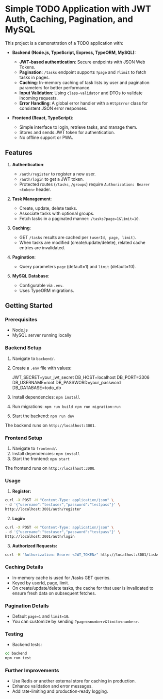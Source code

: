 # Simple TODO Application with JWT Auth, Caching, Pagination, and MySQL

This project is a demonstration of a TODO application with:

- **Backend (Node.js, TypeScript, Express, TypeORM, MySQL):**
  - **JWT-based authentication**: Secure endpoints with JSON Web Tokens.
  - **Pagination**: `/tasks` endpoint supports `?page` and `?limit` to fetch tasks in pages.
  - **Caching**: In-memory caching of task lists by user and pagination parameters for better performance.
  - **Input Validation**: Using `class-validator` and DTOs to validate incoming requests.
  - **Error Handling**: A global error handler with a `HttpError` class for consistent JSON error responses.

- **Frontend (React, TypeScript)**:
  - Simple interface to login, retrieve tasks, and manage them.
  - Stores and sends JWT token for authentication.
  - No offline support or PWA.

## Features

1. **Authentication**:
   - `/auth/register` to register a new user.
   - `/auth/login` to get a JWT token.
   - Protected routes (`/tasks`, `/groups`) require `Authorization: Bearer <token>` header.

2. **Task Management**:
   - Create, update, delete tasks.
   - Associate tasks with optional groups.
   - Fetch tasks in a paginated manner: `/tasks?page=1&limit=10`.

3. **Caching**:
   - GET `/tasks` results are cached per `(userId, page, limit)`.
   - When tasks are modified (create/update/delete), related cache entries are invalidated.

4. **Pagination**:
   - Query parameters `page` (default=1) and `limit` (default=10).

5. **MySQL Database**:
   - Configurable via `.env`.
   - Uses TypeORM migrations.

## Getting Started

### Prerequisites
- Node.js
- MySQL server running locally

### Backend Setup
1. Navigate to `backend/`.
2. Create a `.env` file with values:

    JWT_SECRET=your_jwt_secret DB_HOST=localhost DB_PORT=3306 DB_USERNAME=root DB_PASSWORD=your_password DB_DATABASE=todo_db

3. Install dependencies: `npm install`
4. Run migrations: `npm run build npm run migration:run`
5. Start the backend: `npm run dev`

The backend runs on `http://localhost:3001`.

### Frontend Setup

1. Navigate to `frontend/`.
2. Install dependencies: `npm install`
3. Start the frontend: `npm start`

The frontend runs on `http://localhost:3000`.

### Usage

1. **Register:**

```bash
curl -X POST -H "Content-Type: application/json" \
- d '{"username":"testuser","password":"testpass"}' \
http://localhost:3001/auth/register
```

2. **Login:**

```bash
curl -X POST -H "Content-Type: application/json" \
- d '{"username":"testuser","password":"testpass"}' \
http://localhost:3001/auth/login
```

3. **Authorized Requests:**

```bash
curl -H "Authorization: Bearer <JWT_TOKEN>" http://localhost:3001/tasks
```

### Caching Details

- In-memory cache is used for /tasks GET queries.
- Keyed by userId, page, limit.
- On create/update/delete tasks, the cache for that user is invalidated to ensure fresh data on subsequent fetches.

###  Pagination Details

- Default `page=1` and `limit=10`.
- You can customize by sending `?page=<number>&limit=<number>`.

### Testing

- Backend tests:

```bash
cd backend
npm run test
```

### Further Improvements

- Use Redis or another external store for caching in production.
- Enhance validation and error messages.
- Add rate-limiting and production-ready logging.